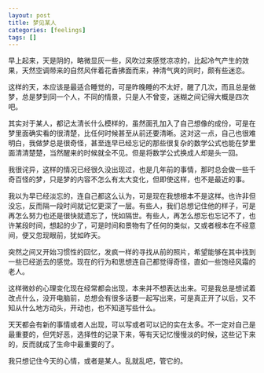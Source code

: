 ```yaml
---
layout: post
title: 梦见某人
categories: [feelings]
tags: []
---
```


早上起来，天是阴的，略微显灰一些，风吹过来感觉凉凉的，比起冷气产生的效果，天然空调带来的自然风伴着花香拂面而来，神清气爽的同时，颇有些迷恋。

这样的天，本应该是最适合睡觉的，可是昨晚睡的不太好，醒了几次，而且总是做梦，总是梦到同一个人，不同的情景，只是人不曾变，迷糊之间记得大概是四次吧。

其实对于某人，都记太清长什么模样的，虽然面孔加入了自己想像的成份，可是在梦里面确实看的很清楚，比任何时候甚至从前还要清晰。这对这一点，自己也很难明白，我做梦总是很奇怪，甚至连早已经忘记的那些很复杂的数学公式也能在梦里面清清楚楚，当然醒来的时候就全不见。但是将数学公式换成人却是头一回。

我很诧异，这样的情况已经很久没出现过，也是几年前的事情，那时总会做一些千奇百怪的梦，只是梦的内容不怎么有太大变化，但即使这样，也不是最近的事。

我以为早已经淡忘的，连自己都这么认为，可是现在我想根本不是这样。也许非但没忘，反而隔一段时间就记忆更深了一层。有些人，我们总想记住他的样子，可是再怎么努力也还是很快就遗忘了，恍如隔世。有些人，再怎么想忘也忘记不了，也许某段时间，想起的少了，可是时间和景物有了任何的类似，又或者根本在不经意间，便又忽现眼前，犹如昨天。

突然之间又开始习惯性的回忆，发疯一样的寻找从前的照片，希望能够在其中找到一些已经逝去的感觉。现在的行为和思想连自己都觉得奇怪，直如一些饱经风霜的老人。

这样微妙的心理变化现在经常都会出现，本来并不想表达出来。可是我总是想试着改点什么，没开电脑前，总想会有很多话要一起写出来，可是真正开了以后，又不知从什么地方动头，开动也，也不知道写些什么。

天天都会有新的事情或者人出现，可以写或者可以记的实在太多。不一定对自己是最重要的，但凭好恶，选择性的记录下来，等有天记忆慢慢淡的时候，这些记下来的，反而就成了生命中最重要的了。

我只想记住今天的心情，或者是某人。乱就乱吧，管它的。